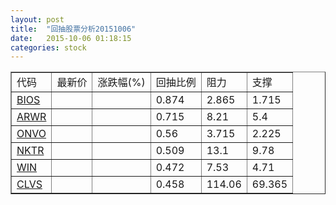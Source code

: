 ```yaml
---
layout: post
title:  "回抽股票分析20151006"
date:   2015-10-06 01:18:15
categories: stock
---
```

<script type="text/javascript">
var stockList = []
stockList.push('gb_bios');
stockList.push('gb_arwr');
stockList.push('gb_onvo');
stockList.push('gb_nktr');
stockList.push('gb_win');
stockList.push('gb_clvs');
</script>
<table border="1">
 <tr>
 <td>代码</td>
 <td>最新价</td>
 <td>涨跌幅(%)</td>
 <td>回抽比例</td>
 <td>阻力</td>
 <td>支撑</td>
</tr>
  <tr id="bios">
  <td><a href="http://stock.finance.sina.com.cn/usstock/quotes/BIOS.html" target="_blank">BIOS</a></td><td></td><td></td><td>0.874</td><td>2.865</td><td>1.715</td></tr>
  <tr id="arwr">
  <td><a href="http://stock.finance.sina.com.cn/usstock/quotes/ARWR.html" target="_blank">ARWR</a></td><td></td><td></td><td>0.715</td><td>8.21</td><td>5.4</td></tr>
  <tr id="onvo">
  <td><a href="http://stock.finance.sina.com.cn/usstock/quotes/ONVO.html" target="_blank">ONVO</a></td><td></td><td></td><td>0.56</td><td>3.715</td><td>2.225</td></tr>
  <tr id="nktr">
  <td><a href="http://stock.finance.sina.com.cn/usstock/quotes/NKTR.html" target="_blank">NKTR</a></td><td></td><td></td><td>0.509</td><td>13.1</td><td>9.78</td></tr>
  <tr id="win">
  <td><a href="http://stock.finance.sina.com.cn/usstock/quotes/WIN.html" target="_blank">WIN</a></td><td></td><td></td><td>0.472</td><td>7.53</td><td>4.71</td></tr>
  <tr id="clvs">
  <td><a href="http://stock.finance.sina.com.cn/usstock/quotes/CLVS.html" target="_blank">CLVS</a></td><td></td><td></td><td>0.458</td><td>114.06</td><td>69.365</td></tr>
</table>
